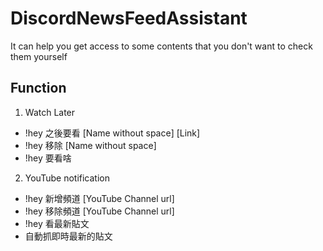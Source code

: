 # DiscordNewsFeedAssistant
It can help you get access to some contents that you don't want to check them yourself

## Function
1. Watch Later
- !hey 之後要看 [Name without space] [Link]
- !hey 移除 [Name without space]
- !hey 要看啥
2. YouTube notification
- !hey 新增頻道 [YouTube Channel url]
- !hey 移除頻道 [YouTube Channel url]
- !hey 看最新貼文
- 自動抓即時最新的貼文
